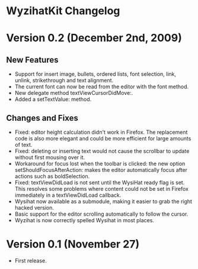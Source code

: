 WyzihatKit Changelog
====================

# Version 0.2 (December 2nd, 2009)

## New Features
* Support for insert image, bullets, ordered lists, font selection, link, unlink, strikethrough and text alignment.
* The current font can now be read from the editor with the font method.
* New delegate method textViewCursorDidMove:.
* Added a setTextValue: method.

## Changes and Fixes
* Fixed: editor height calculation didn't work in Firefox. The replacement code is also more elegant and could be more efficient for large amounts of text. 
* Fixed: deleting or inserting text would not cause the scrollbar to update without first mousing over it.
* Workaround for focus lost when the toolbar is clicked: the new option setShouldFocusAfterAction: makes the editor automatically focus after actions such as boldSelection.
* Fixed: textViewDidLoad is not sent until the WysiHat ready flag is set. This resolves some problems where content could not be set in Firefox immediately in a textViewDidLoad callback. 
* Wysihat now available as a submodule, making it easier to grab the right hacked version.
* Basic support for the editor scrolling automatically to follow the cursor.
* Wyzihat is now correctly spelled Wysihat in most places.

# Version 0.1 (November 27)

* First release.
